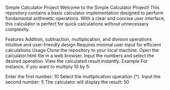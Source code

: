 Simple Calculator Project
Welcome to the Simple Calculator Project! This repository contains a basic calculator implementation designed to perform fundamental arithmetic operations. With a clear and concise user interface, this calculator is perfect for quick calculations without unnecessary complexity.

Features
Addition, subtraction, multiplication, and division operations
Intuitive and user-friendly design
Requires minimal user input for efficient calculations
Usage
Clone the repository to your local machine.
Open the calculator.html file in a web browser.
Input the numbers and select the desired operation.
View the calculated result instantly.
Example
For instance, if you want to multiply 10 by 5:

Enter the first number: 10
Select the multiplication operation (*).
Input the second number: 5
The calculator will display the result: 50
